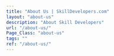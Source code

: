 ```yaml
---
title: "About Us | SkillDevelopers.com"
layout: "about-us"
description: "About Skill Developers"
url: "/about-us/"
Page_Class: "about-us"
tags: ""
ref: "/about-us/"
---
```

